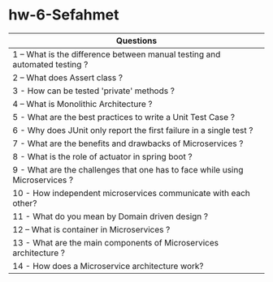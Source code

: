 # hw-6-Sefahmet
|Questions|
|-|
|1 – What is the difference between manual testing and automated testing ?|
|2 – What does Assert class ?|
|3 - How can be tested 'private' methods ?|
|4 – What is Monolithic Architecture ?|
|5 - What are the best practices to write a Unit Test Case ?|
|6 - Why does JUnit only report the first failure in a single test ?|
|7 - What are the benefits and drawbacks of Microservices ?|
|8 - What is the role of actuator in spring boot ?|
|9 - What are the challenges that one has to face while using Microservices ?|
|10 - How independent microservices communicate with each other?|
|11 - What do you mean by Domain driven design ?|
|12 – What is container in Microservices ?|
|13 - What are the main components of Microservices architecture ?|
|14 - How does a Microservice architecture work?||
